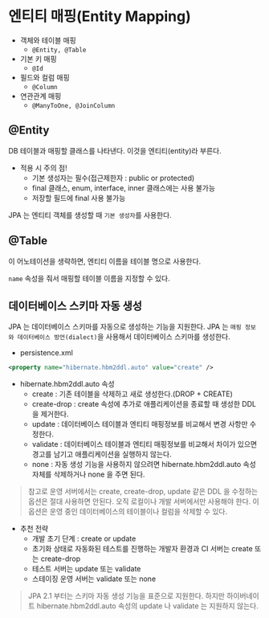 # 엔티티 매핑(Entity Mapping)

- 객체와 테이블 매핑
  - `@Entity, @Table`
- 기본 키 매핑
  - `@Id`
- 필드와 컬럼 매핑
  - `@Column`
- 연관관계 매핑
  - `@ManyToOne, @JoinColumn`

## @Entity

DB 테이블과 매핑할 클래스를 나타낸다. 이것을 엔티티(entity)라 부른다.

- 적용 시 주의 점!
  - 기본 생성자는 필수(접근제한자 : public or protected)
  - final 클래스, enum, interface, inner 클래스에는 사용 불가능
  - 저장할 필드에 final 사용 불가능

JPA 는 엔티티 객체를 생성할 때 `기본 생성자`를 사용한다.

## @Table

이 어노테이션을 생략하면, 엔티티 이름을 테이블 명으로 사용한다.

`name` 속성을 줘서 매핑할 테이블 이름을 지정할 수 있다.

## 데이터베이스 스키마 자동 생성

JPA 는 데이터베이스 스키마를 자동으로 생성하는 기능을 지원한다. JPA 는 `매핑 정보와 데이터베이스 방언(dialect)`을 사용해서 데이터베이스 스키마를 생성한다.

- persistence.xml 

```xml
<property name="hibernate.hbm2ddl.auto" value="create" />
```

- hibernate.hbm2ddl.auto 속성
  - create : 기존 테이블을 삭제하고 새로 생성한다.(DROP + CREATE)
  - create-drop : create 속성에 추가로 애플리케이션을 종료할 때 생성한 DDL 을 제거한다.
  - update : 데이터베이스 테이블과 엔티티 매핑정보를 비교해서 변경 사항만 수정한다.
  - validate : 데이터베이스 테이블과 엔티티 매핑정보를 비교해서 차이가 있으면 경고를 남기고 애플리케이션을 실행하지 않는다.
  - none : 자동 생성 기능을 사용하지 않으려면 hibernate.hbm2ddl.auto 속성 자체를 삭제하거나 none 을 주면 된다.

> 참고로 운영 서버에서는 create, create-drop, update 같은 DDL 을 수정하는 옵션은 절대 사용하면 안된다. 오직 로컬이나 개발 서버에서만 사용해야 한다. 이 옵션은 운영 중인 데이터베이스의 테이블이나 컬럼을 삭제할 수 있다.

- 추천 전략
  - 개발 초기 단계 : create or update
  - 초기화 상태로 자동화된 테스트를 진행하는 개발자 환경과 CI 서버는 create 또는 create-drop
  - 테스트 서버는 update 또는 validate
  - 스테이징 운영 서버는 validate 또는 none
 
> JPA 2.1 부터는 스키마 자동 생성 기능을 표준으로 지원한다. 하지만 하이버네이트 hibernate.hbm2ddl.auto 속성의 update 나 validate 는 지원하지 않는다.
